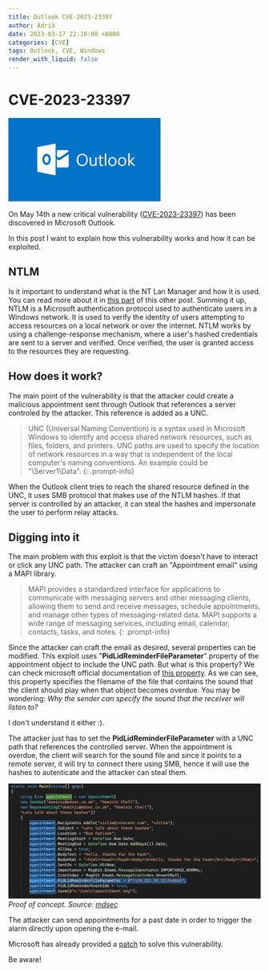 ```yaml
---
title: Outlook CVE-2023-23397
author: Adrià
date: 2023-03-17 22:10:00 +0800
categories: [CVE]
tags: Outlook, CVE, Windows
render_with_liquid: false
---
```


# CVE-2023-23397
![Outlook](/img/posts/OutlookCVE/Outlook.png)


On May 14th a new critical vulnerability ([CVE-2023-23397](https://nvd.nist.gov/vuln/detail/CVE-2023-23397)) has been discovered in Microsoft Outlook. 

In this post I want to explain how this vulnerability works and how it can be exploited. 

## NTLM 

Is it important to understand what is the NT Lan Manager and how it is used. You can read more about it in [this part](https://adriapt.github.io/posts/active-directory/#ntlm-authentication) of this other post. 
Summing it up, NTLM is a Microsoft authentication protocol used to authenticate users in a Windows network. It is used to verify the identity of users attempting to access resources on a local network or over the internet. NTLM works by using a challenge-response mechanism, where a user's hashed credentials are sent to a server and verified. Once verified, the user is granted access to the resources they are requesting.

## How does it work?

The main point of the vulnerability is that the attacker could create a malicious appointment sent through Outlook that references a server controled by the attacker. This reference is added as a UNC. 

> UNC (Universal Naming Convention) is a syntax used in Microsoft Windows to identify and access shared network resources, such as files, folders, and printers. UNC paths are used to specify the location of network resources in a way that is independent of the local computer's naming conventions. An example could be "\\Server1\Data".
{: .prompt-info}

When the Outlook client tries to reach the shared resource defined in the UNC, it uses SMB protocol that makes use of the NTLM hashes. If that server is controlled by an attacker, it can steal the hashes and impersonate the user to perform relay attacks. 

## Digging into it

The main problem with this exploit is that the victim doesn't have to interact or click any UNC path. The attacker can craft an "Appointment email" using a MAPI library. 
 
> MAPI provides a standardized interface for applications to communicate with messaging servers and other messaging clients, allowing them to send and receive messages, schedule appointments, and manage other types of messaging-related data. MAPI supports a wide range of messaging services, including email, calendar, contacts, tasks, and notes.
{: .prompt-info}

Since the attacker can craft the email as desired, several properties can be modified. This exploit uses "**PidLidReminderFileParameter**" property of the appointment object to include the UNC path. But what is this property?
We can check microsoft official documentation of [this property](https://learn.microsoft.com/en-us/office/client-developer/outlook/mapi/pidlidreminderfileparameter-canonical-property). As we can see, this property specifies the filename of the file that contains the sound that the client should play when that object becomes overdue. 
You may be wondering: 
*Why the sender can specify the sound that the receiver will listen to?* 

I don't understand it either :).

The attacker just has to set the **PidLidReminderFileParameter** with a UNC path that references the controlled server. When the appointment is overdue, the client will search for the sound file and since it points to a remote server, it will try to connect there using SMB, hence it will use the hashes to autenticate and the attacker can steal them. 

![POC](/img/posts/OutlookCVE/Property.png)_Proof of concept. Source: [mdsec](https://www.mdsec.co.uk/2023/03/exploiting-cve-2023-23397-microsoft-outlook-elevation-of-privilege-vulnerability/)_

The attacker can send appointments for a past date in order to trigger the alarm directly upon opening the e-mail. 

Microsoft has already provided a [patch](https://msrc.microsoft.com/update-guide/vulnerability/CVE-2023-23397) to solve this vulnerability.

Be aware!


